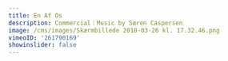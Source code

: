 ```yaml
---
title: En Af Os
description: Commercial︱Music by Søren Caspersen
image: /cms/images/Skærmbillede 2018-03-26 kl. 17.32.46.png
vimeoID: '261790169'
showinslider: false
---
```





